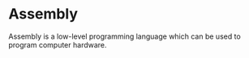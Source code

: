# Assembly

Assembly is a low-level programming language which can be used to program computer hardware.